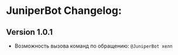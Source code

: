 # JuniperBot Changelog:

## Version 1.0.1
 - Возможность вызова команд по обращению: `@JuniperBot хелп`